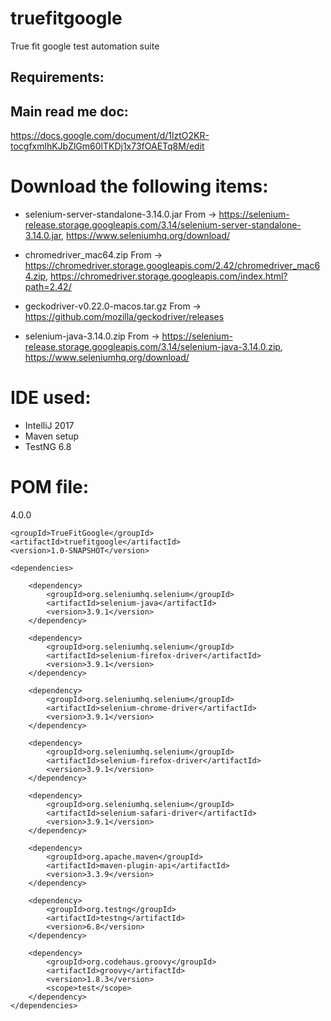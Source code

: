 # truefitgoogle
True fit google test automation suite

Requirements:
-------------
Main read me doc:
-----------------
https://docs.google.com/document/d/1lztO2KR-tocgfxmlhKJbZlGm60lTKDj1x73fOAETq8M/edit

Download the following items:
==============================
- selenium-server-standalone-3.14.0.jar
From -> https://selenium-release.storage.googleapis.com/3.14/selenium-server-standalone-3.14.0.jar, 
https://www.seleniumhq.org/download/

- chromedriver_mac64.zip 
From -> https://chromedriver.storage.googleapis.com/2.42/chromedriver_mac64.zip, 
https://chromedriver.storage.googleapis.com/index.html?path=2.42/

- geckodriver-v0.22.0-macos.tar.gz
From -> https://github.com/mozilla/geckodriver/releases

- selenium-java-3.14.0.zip
From -> https://selenium-release.storage.googleapis.com/3.14/selenium-java-3.14.0.zip, 
https://www.seleniumhq.org/download/


IDE used:
=========
* IntelliJ 2017
* Maven setup
* TestNG 6.8

POM file:
=========
<?xml version="1.0" encoding="UTF-8"?>
<project xmlns="http://maven.apache.org/POM/4.0.0"
         xmlns:xsi="http://www.w3.org/2001/XMLSchema-instance"
         xsi:schemaLocation="http://maven.apache.org/POM/4.0.0 http://maven.apache.org/xsd/maven-4.0.0.xsd">
    <modelVersion>4.0.0</modelVersion>

    <groupId>TrueFitGoogle</groupId>
    <artifactId>truefitgoogle</artifactId>
    <version>1.0-SNAPSHOT</version>

    <dependencies>

        <dependency>
            <groupId>org.seleniumhq.selenium</groupId>
            <artifactId>selenium-java</artifactId>
            <version>3.9.1</version>
        </dependency>

        <dependency>
            <groupId>org.seleniumhq.selenium</groupId>
            <artifactId>selenium-firefox-driver</artifactId>
            <version>3.9.1</version>
        </dependency>

        <dependency>
            <groupId>org.seleniumhq.selenium</groupId>
            <artifactId>selenium-chrome-driver</artifactId>
            <version>3.9.1</version>
        </dependency>

        <dependency>
            <groupId>org.seleniumhq.selenium</groupId>
            <artifactId>selenium-firefox-driver</artifactId>
            <version>3.9.1</version>
        </dependency>

        <dependency>
            <groupId>org.seleniumhq.selenium</groupId>
            <artifactId>selenium-safari-driver</artifactId>
            <version>3.9.1</version>
        </dependency>

        <dependency>
            <groupId>org.apache.maven</groupId>
            <artifactId>maven-plugin-api</artifactId>
            <version>3.3.9</version>
        </dependency>

        <dependency>
            <groupId>org.testng</groupId>
            <artifactId>testng</artifactId>
            <version>6.8</version>
        </dependency>

        <dependency>
            <groupId>org.codehaus.groovy</groupId>
            <artifactId>groovy</artifactId>
            <version>1.8.3</version>
            <scope>test</scope>
        </dependency>
    </dependencies>
</project>

